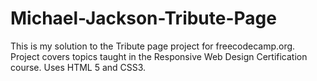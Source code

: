 # Michael-Jackson-Tribute-Page
This is my solution to the Tribute page project for freecodecamp.org. Project covers topics taught in the Responsive Web Design Certification course. Uses HTML 5 and CSS3.
